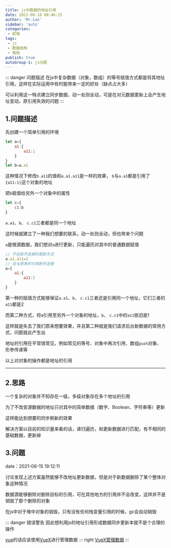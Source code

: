 ```yaml
--- 
title: js中数据的地址引用
date: 2021-06-10 08:46:25
author: 'Mr.Lan'
sidebar: 'auto'
categories: 
 - 前端
tags: 
 - js
 - 数据结构
 - 堆栈
publish: true
autoGroup-1: js问题
---
```

::: danger 问题描述
在js中复杂数据（对象，数组）的等号赋值方式都是将其地址引用，这样在实际运用中有时能带来一定的好处（缺点占大多）

可以利用这一特点建立同步数据，动一处则全动，可是在对元数据更新上会产生地址变动，原引用失效的问题
:::
<!-- more -->
## **1.问题描述**
先创建一个简单引用的环境
``` js
let a={
    a1:{
        a11:1
    }
}
let b=a.a1
```
这种情况下修改`b.a11`的值和`a.a1.a11`是一样的效果，
`b`与`a.a1`都是引用了`{a11:1}`这个对象的地址

把`b`赋值给另外一个对象中的属性
``` js
let c={
    c1:b
}
```
`a.a1`、`b`、 `c.c1`三者都是同一个地址

这时候就建立了一种我们想要的联系，动一处则全动，但也带来个问题

`a`是根源数据，我们想对`a`进行更新，只能遍历对其中的普通数据赋值

``` js
// 不会断开连接的更新方式
a.a1.a11=2
// 会与原来的引用断开连接
a={
    a1:{
        a11:2
    }
}
```
第一种的赋值方式能够保证`a.a1`、`b`、 `c.c1`三者还是引用同一个地址，它们三者的`a11`都是2

而第二种方式，将a引用至另外一个对象的地址，`b`、 `c.c1`中的`a11`依旧是1

这样就是失去了我们原来想要效果，并且第二种就是我们请求后台新数据的常用方式，问题就此产生出

地址的引用在平常很常见，例如常见的等号、对象中再次引用、数组`push`对象、形参传递等

以上对对象的操作都是地址的引用

***
## **2.思路**

一个复杂的对象并不知存在一级，多级对象存在多个地址的引用

为了不改变源数据的地址只对其中的简单数据（数字、Boolean、字符串等）更新

这样能达到想要的同步刷新的效果

解决方案以目前的知识量来看的话，递归遍历，和更新数据进行匹配，有不相同的基础数据，更新掉

## **3.问题**
date：2021-06-15 19:12:11

讨论发现上述方案虽然能够不改地址更新数据，但是对于新数据删除了某个整体对象这种情况

数据源能够删除对删除目标的引用，可在其他地方的引用并不会改变，这样并不是销毁了那个删除的对象

在js中对于堆中对象的销毁，只有没有任何栈变量引用的时候，gc会自动销毁

::: danger 错误警告
因此想利用js的地址引用形成数据同步更新本就不是个合理的操作

[vue](https://cn.vuejs.org/)的话应该使用[VueX](https://vuex.vuejs.org/zh/)进行管理数据
::: right
[VueX管理数据](../vue/vuex_guan_li_shu_ju.md)
:::